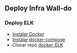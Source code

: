 ## Deploy Infra Wall-do
### Deploy ELK
- [Instalar Docker](https://docs.docker.com/install/)
- [Instalar docker-compose](https://docs.docker.com/compose/install/#install-compose)
- Clonar repo [docker-ELK](https://github.com/deviantony/docker-elk)
